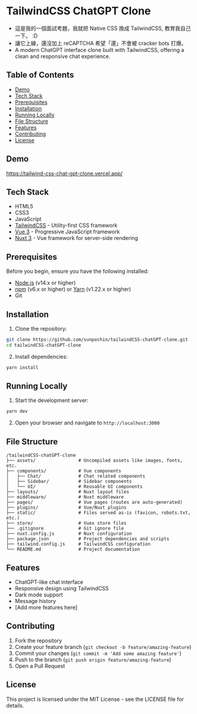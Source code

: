 # TailwindCSS ChatGPT Clone

- 這是我的一個面試考題，我就把 Native CSS 換成 TailwindCSS, 教育我自己一下。 :D 
- 讓它上線，還沒加上 reCAPTCHA 希望「還」不會被 cracker bots 打爆。 
- A modern ChatGPT interface clone built with TailwindCSS, offering a clean and responsive chat experience.

## Table of Contents

- [Demo](#demo)
- [Tech Stack](#tech-stack)
- [Prerequisites](#prerequisites)
- [Installation](#installation)
- [Running Locally](#running-locally)
- [File Structure](#file-structure)
- [Features](#features)
- [Contributing](#contributing)
- [License](#license)

## Demo

https://tailwind-css-chat-gpt-clone.vercel.app/

## Tech Stack

- HTML5
- CSS3
- JavaScript
- [TailwindCSS](https://tailwindcss.com/) - Utility-first CSS framework
- [Vue 3](https://vuejs.org/) - Progressive JavaScript framework
- [Nuxt 3](https://nuxtjs.org/) - Vue framework for server-side rendering

## Prerequisites

Before you begin, ensure you have the following installed:
- [Node.js](https://nodejs.org/) (v14.x or higher)
- [npm](https://www.npmjs.com/) (v6.x or higher) or [Yarn](https://yarnpkg.com/) (v1.22.x or higher)
- Git

## Installation

1. Clone the repository:

```bash
git clone https://github.com/sunpochin/tailwindCSS-chatGPT-clone.git
cd tailwindCSS-chatGPT-clone
```

2. Install dependencies:

```bash
yarn install
```

## Running Locally

1. Start the development server:

```bash
yarn dev
```

2. Open your browser and navigate to `http://localhost:3000`

## File Structure

```
/tailwindCSS-chatGPT-clone
├── assets/                # Uncompiled assets like images, fonts, etc.
├── components/            # Vue components
│   ├── Chat/              # Chat related components
│   ├── Sidebar/           # Sidebar components
│   └── UI/                # Reusable UI components
├── layouts/               # Nuxt layout files
├── middleware/            # Nuxt middleware
├── pages/                 # Vue pages (routes are auto-generated)
├── plugins/               # Vue/Nuxt plugins
├── static/                # Files served as-is (favicon, robots.txt, etc.)
├── store/                 # Vuex store files
├── .gitignore             # Git ignore file
├── nuxt.config.js         # Nuxt configuration
├── package.json           # Project dependencies and scripts
├── tailwind.config.js     # TailwindCSS configuration
└── README.md              # Project documentation
```

## Features

- ChatGPT-like chat interface
- Responsive design using TailwindCSS
- Dark mode support
- Message history
- [Add more features here]

## Contributing

1. Fork the repository
2. Create your feature branch (`git checkout -b feature/amazing-feature`)
3. Commit your changes (`git commit -m 'Add some amazing feature'`)
4. Push to the branch (`git push origin feature/amazing-feature`)
5. Open a Pull Request

## License

This project is licensed under the MIT License - see the LICENSE file for details.
